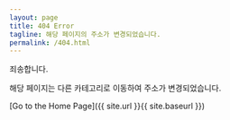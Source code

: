 ```yaml
---
layout: page
title: 404 Error
tagline: 해당 페이지의 주소가 변경되었습니다.
permalink: /404.html
---
```


죄송합니다.

해당 페이지는 다른 카테고리로 이동하여 주소가 변경되었습니다.


[Go to the Home Page]({{ site.url }}{{ site.baseurl }})
